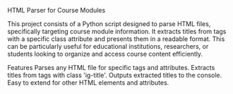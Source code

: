 HTML Parser for Course Modules


This project consists of a Python script designed to parse HTML files, specifically targeting course module information. It extracts titles from <a> tags with a specific class attribute and presents them in a readable format. This can be particularly useful for educational institutions, researchers, or students looking to organize and access course content efficiently.

Features
Parses any HTML file for specific tags and attributes.
Extracts titles from <a> tags with class 'ig-title'.
Outputs extracted titles to the console.
Easy to extend for other HTML elements and attributes.

